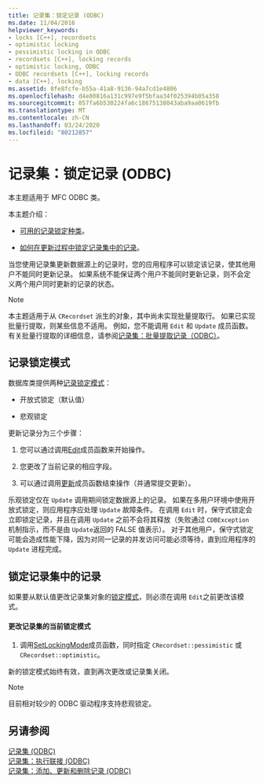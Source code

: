 ```yaml
---
title: 记录集：锁定记录 (ODBC)
ms.date: 11/04/2016
helpviewer_keywords:
- locks [C++], recordsets
- optimistic locking
- pessimistic locking in ODBC
- recordsets [C++], locking records
- optimistic locking, ODBC
- ODBC recordsets [C++], locking records
- data [C++], locking
ms.assetid: 8fe8fcfe-b55a-41a8-9136-94a7cd1e4806
ms.openlocfilehash: d4e80816a131c997e9f5bfaa34f025394b05a358
ms.sourcegitcommit: 857fa6b530224fa6c18675138043aba9aa0619fb
ms.translationtype: MT
ms.contentlocale: zh-CN
ms.lasthandoff: 03/24/2020
ms.locfileid: "80212857"
---
```

# <a name="recordset-locking-records-odbc"></a>记录集：锁定记录 (ODBC)

本主题适用于 MFC ODBC 类。

本主题介绍：

- [可用的记录锁定种类](#_core_record.2d.locking_modes)。

- [如何在更新过程中锁定记录集中的记录](#_core_locking_records_in_your_recordset)。

当您使用记录集更新数据源上的记录时，您的应用程序可以锁定该记录，使其他用户不能同时更新记录。 如果系统不能保证两个用户不能同时更新记录，则不会定义两个用户同时更新的记录的状态。

> [!NOTE]
>  本主题适用于从 `CRecordset` 派生的对象，其中尚未实现批量提取行。 如果已实现批量行提取，则某些信息不适用。 例如，您不能调用 `Edit` 和 `Update` 成员函数。 有关批量行提取的详细信息，请参阅[记录集：批量提取记录（ODBC）](../../data/odbc/recordset-fetching-records-in-bulk-odbc.md)。

##  <a name="record-locking-modes"></a><a name="_core_record.2d.locking_modes"></a>记录锁定模式

数据库类提供两种[记录锁定模式](../../mfc/reference/crecordset-class.md#setlockingmode)：

- 开放式锁定（默认值）

- 悲观锁定

更新记录分为三个步骤：

1. 您可以通过调用[Edit](../../mfc/reference/crecordset-class.md#edit)成员函数来开始操作。

1. 您更改了当前记录的相应字段。

1. 可以通过调用[更新](../../mfc/reference/crecordset-class.md#update)成员函数结束操作（并通常提交更新）。

乐观锁定仅在 `Update` 调用期间锁定数据源上的记录。 如果在多用户环境中使用开放式锁定，则应用程序应处理 `Update` 故障条件。 在调用 `Edit` 时，保守式锁定会立即锁定记录，并且在调用 `Update` 之前不会将其释放（失败通过 `CDBException` 机制指示，而不是由 `Update`返回的 FALSE 值表示）。 对于其他用户，保守式锁定可能会造成性能下降，因为对同一记录的并发访问可能必须等待，直到应用程序的 `Update` 进程完成。

##  <a name="locking-records-in-your-recordset"></a><a name="_core_locking_records_in_your_recordset"></a>锁定记录集中的记录

如果要从默认值更改记录集对象的[锁定模式](#_core_record.2d.locking_modes)，则必须在调用 `Edit`之前更改该模式。

#### <a name="to-change-the-current-locking-mode-for-your-recordset"></a>更改记录集的当前锁定模式

1. 调用[SetLockingMode](../../mfc/reference/crecordset-class.md#setlockingmode)成员函数，同时指定 `CRecordset::pessimistic` 或 `CRecordset::optimistic`。

新的锁定模式始终有效，直到再次更改或记录集关闭。

> [!NOTE]
>  目前相对较少的 ODBC 驱动程序支持悲观锁定。

## <a name="see-also"></a>另请参阅

[记录集 (ODBC)](../../data/odbc/recordset-odbc.md)<br/>
[记录集：执行联接 (ODBC)](../../data/odbc/recordset-performing-a-join-odbc.md)<br/>
[记录集：添加、更新和删除记录 (ODBC)](../../data/odbc/recordset-adding-updating-and-deleting-records-odbc.md)
